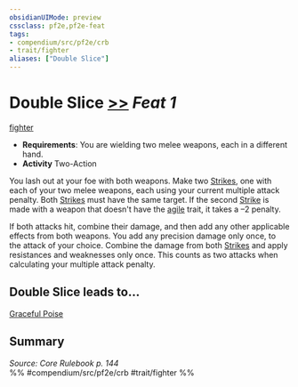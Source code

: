 ```yaml
---
obsidianUIMode: preview
cssclass: pf2e,pf2e-feat
tags:
- compendium/src/pf2e/crb
- trait/fighter
aliases: ["Double Slice"]
---
```

# Double Slice  [>>](rules/core-rulebook/chapter-9-playing-the-game.md#Actions "Two-Action") *Feat 1*  
[fighter](rules/traits/fighter.md "Fighter Class Trait")  

- **Requirements**: You are wielding two melee weapons, each in a different hand.
- **Activity** Two-Action

You lash out at your foe with both weapons. Make two [Strikes](rules/actions/strike.md), one with each of your two melee weapons, each using your current multiple attack penalty. Both [Strikes](rules/actions/strike.md) must have the same target. If the second [Strike](rules/actions/strike.md) is made with a weapon that doesn't have the [agile](rules/traits/agile.md "Agile Weapon Trait") trait, it takes a –2 penalty.

If both attacks hit, combine their damage, and then add any other applicable effects from both weapons. You add any precision damage only once, to the attack of your choice. Combine the damage from both [Strikes](rules/actions/strike.md) and apply resistances and weaknesses only once. This counts as two attacks when calculating your multiple attack penalty.

## Double Slice leads to...

[Graceful Poise](compendium/feats/graceful-poise.md)

## Summary

*Source: Core Rulebook p. 144*  
%% #compendium/src/pf2e/crb #trait/fighter %%
